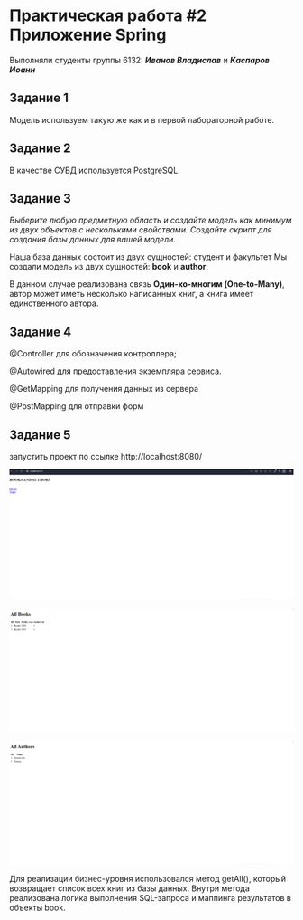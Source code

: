 # Практическая работа #2  Приложение Spring
Выполняли студенты группы 6132: ***Иванов Владислав*** и ***Каспаров Иоанн***  

## Задание 1 ##
Модель используем такую же как и в первой лабораторной работе.

## Задание 2 ##
В качестве СУБД используется PostgreSQL.

## Задание 3 ##

_Выберите любую предметную область и создайте модель как минимум из двух объектов с несколькими свойствами.
Создайте скрипт для создания базы данных для вашей модели._

Наша база данных состоит из двух сущностей: студент и факультет
Мы создали модель из двух сущностей: **book** и **author**.

В данном случае реализована связь **Один-ко-многим (One-to-Many)**, автор может иметь несколько написанных книг, а книга имеет единственного автора.


## Задание 4 ##

@Controller для обозначения контроллера;

@Autowired для предоставления экземпляра сервиса.

@GetMapping для получения данных из сервера

@PostMapping для отправки форм

## Задание 5 ##

запустить проект по ссылке http://localhost:8080/

![Alt text](Screenshot_4.png)


 ![Alt text](Screenshot_5.png)


 ![Alt text](Screenshot_6.png)

Для реализации бизнес-уровня использовался метод getAll(), который возвращает список всех книг из базы данных. Внутри метода реализована логика выполнения SQL-запроса и маппинга результатов в объекты book.

